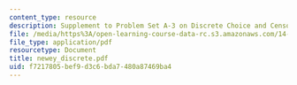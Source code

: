 ```yaml
---
content_type: resource
description: Supplement to Problem Set A-3 on Discrete Choice and Censoring.
file: /media/https%3A/open-learning-course-data-rc.s3.amazonaws.com/14-385-nonlinear-econometric-analysis-fall-2007/f7217805bef9d3c6bda7480a87469ba4_newey_discrete.pdf
file_type: application/pdf
resourcetype: Document
title: newey_discrete.pdf
uid: f7217805-bef9-d3c6-bda7-480a87469ba4
---
```

